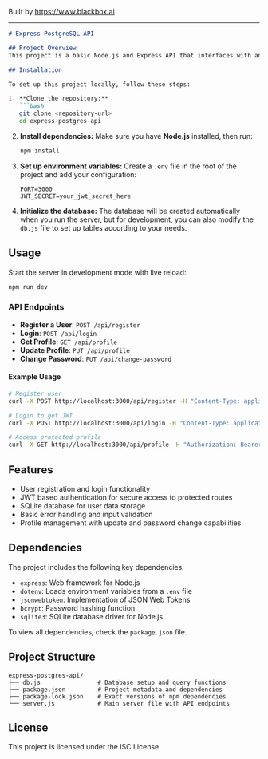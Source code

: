 
Built by https://www.blackbox.ai

---

```markdown
# Express PostgreSQL API

## Project Overview
This project is a basic Node.js and Express API that interfaces with an SQLite database for user authentication and profile management. It provides endpoints for user registration, login, and profile management, protected using JWT (JSON Web Tokens) for secure access.

## Installation

To set up this project locally, follow these steps:

1. **Clone the repository:**
   ```bash
   git clone <repository-url>
   cd express-postgres-api
   ```

2. **Install dependencies:**
   Make sure you have **Node.js** installed, then run:
   ```bash
   npm install
   ```

3. **Set up environment variables:**
   Create a `.env` file in the root of the project and add your configuration:
   ```plaintext
   PORT=3000
   JWT_SECRET=your_jwt_secret_here
   ```

4. **Initialize the database:**
   The database will be created automatically when you run the server, but for development, you can also modify the `db.js` file to set up tables according to your needs.

## Usage

Start the server in development mode with live reload:
```bash
npm run dev
```

### API Endpoints
- **Register a User**: `POST /api/register`
- **Login**: `POST /api/login`
- **Get Profile**: `GET /api/profile`
- **Update Profile**: `PUT /api/profile`
- **Change Password**: `PUT /api/change-password`

#### Example Usage
```bash
# Register user
curl -X POST http://localhost:3000/api/register -H "Content-Type: application/json" -d '{"username": "testuser", "email": "test@example.com", "password": "password123"}'

# Login to get JWT
curl -X POST http://localhost:3000/api/login -H "Content-Type: application/json" -d '{"email": "test@example.com", "password": "password123"}'

# Access protected profile
curl -X GET http://localhost:3000/api/profile -H "Authorization: Bearer <your_jwt_token>"
```

## Features
- User registration and login functionality
- JWT based authentication for secure access to protected routes
- SQLite database for user data storage
- Basic error handling and input validation
- Profile management with update and password change capabilities

## Dependencies
The project includes the following key dependencies:
- `express`: Web framework for Node.js
- `dotenv`: Loads environment variables from a `.env` file
- `jsonwebtoken`: Implementation of JSON Web Tokens
- `bcrypt`: Password hashing function
- `sqlite3`: SQLite database driver for Node.js

To view all dependencies, check the `package.json` file.

## Project Structure
```
express-postgres-api/
├── db.js                # Database setup and query functions
├── package.json         # Project metadata and dependencies
├── package-lock.json    # Exact versions of npm dependencies
└── server.js            # Main server file with API endpoints
```

## License
This project is licensed under the ISC License.
```